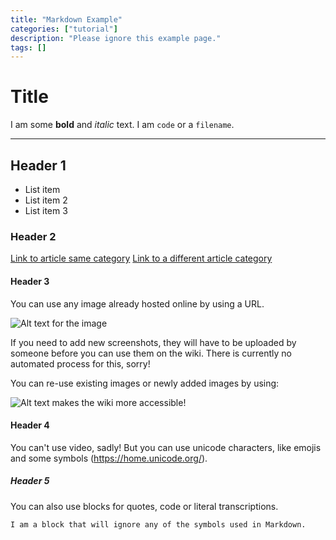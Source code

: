 ```yaml
---
title: "Markdown Example"
categories: ["tutorial"]
description: "Please ignore this example page."
tags: []
---
```

# Title

I am some **bold** and *italic* text. I am `code` or a `filename`.

***

## Header 1

- List item
- List item 2
- List item 3

### Header 2

[Link to article same category](article-name)
[Link to a different article category](../characters/character-name)

#### Header 3

You can use any image already hosted online by using a URL.

![Alt text for the image](ONLINE-LINK)

If you need to add new screenshots, they will have to be uploaded by someone before
you can use them on the wiki. There is currently no automated process for this, sorry!

You can re-use existing images or newly added images by using:

![Alt text makes the wiki more accessible!](../Resources/folder/filename.extension)

#### Header 4

You can't use video, sadly! But you can use unicode characters, like emojis and some symbols (https://home.unicode.org/).

##### Header 5

You can also use blocks for quotes, code or literal transcriptions.

```
I am a block that will ignore any of the symbols used in Markdown.
```